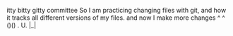 itty bitty gitty committee
So I am practicing changing files with git, and how it tracks all different versions of my files.
and now I make more changes
^  ^
()()
. U.
 |_|
 